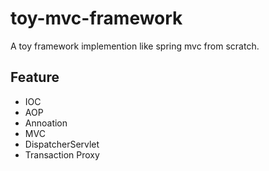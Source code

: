 # toy-mvc-framework
A toy framework implemention like spring mvc from scratch.
## Feature
* IOC
* AOP
* Annoation
* MVC
* DispatcherServlet
* Transaction Proxy
